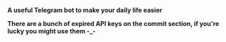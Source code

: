 **A useful Telegram bot to make your daily life easier**

**There are a bunch of expired API keys on the commit section, if you're lucky you might use them -_-**
